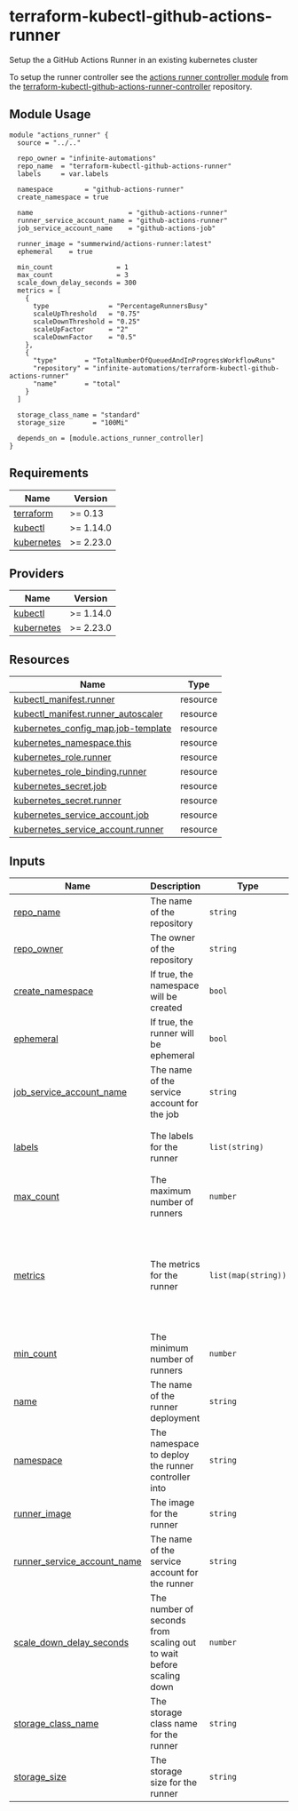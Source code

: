 # terraform-kubectl-github-actions-runner

Setup the a GitHub Actions Runner in an existing kubernetes cluster

To setup the runner controller see the [actions runner controller module](https://registry.terraform.io/modules/infinite-automations/github-actions-runner-controller/helm/latest) from the [terraform-kubectl-github-actions-runner-controller](https://github.com/infinite-automations/terraform-helm-github-actions-runner-controller) repository.

<!-- BEGIN_TF_DOCS -->


## Module Usage

```hcl
module "actions_runner" {
  source = "../.."

  repo_owner = "infinite-automations"
  repo_name  = "terraform-kubectl-github-actions-runner"
  labels     = var.labels

  namespace        = "github-actions-runner"
  create_namespace = true

  name                        = "github-actions-runner"
  runner_service_account_name = "github-actions-runner"
  job_service_account_name    = "github-actions-job"

  runner_image = "summerwind/actions-runner:latest"
  ephemeral    = true

  min_count                = 1
  max_count                = 3
  scale_down_delay_seconds = 300
  metrics = [
    {
      type               = "PercentageRunnersBusy"
      scaleUpThreshold   = "0.75"
      scaleDownThreshold = "0.25"
      scaleUpFactor      = "2"
      scaleDownFactor    = "0.5"
    },
    {
      "type"       = "TotalNumberOfQueuedAndInProgressWorkflowRuns"
      "repository" = "infinite-automations/terraform-kubectl-github-actions-runner"
      "name"       = "total"
    }
  ]

  storage_class_name = "standard"
  storage_size       = "100Mi"

  depends_on = [module.actions_runner_controller]
}
```

## Requirements

| Name                                                                         | Version   |
| ---------------------------------------------------------------------------- | --------- |
| <a name="requirement_terraform"></a> [terraform](#requirement\_terraform)    | >= 0.13   |
| <a name="requirement_kubectl"></a> [kubectl](#requirement\_kubectl)          | >= 1.14.0 |
| <a name="requirement_kubernetes"></a> [kubernetes](#requirement\_kubernetes) | >= 2.23.0 |

## Providers

| Name                                                                   | Version   |
| ---------------------------------------------------------------------- | --------- |
| <a name="provider_kubectl"></a> [kubectl](#provider\_kubectl)          | >= 1.14.0 |
| <a name="provider_kubernetes"></a> [kubernetes](#provider\_kubernetes) | >= 2.23.0 |

## Resources

| Name                                                                                                                                    | Type     |
| --------------------------------------------------------------------------------------------------------------------------------------- | -------- |
| [kubectl_manifest.runner](https://registry.terraform.io/providers/gavinbunney/kubectl/latest/docs/resources/manifest)                   | resource |
| [kubectl_manifest.runner_autoscaler](https://registry.terraform.io/providers/gavinbunney/kubectl/latest/docs/resources/manifest)        | resource |
| [kubernetes_config_map.job-template](https://registry.terraform.io/providers/hashicorp/kubernetes/latest/docs/resources/config_map)     | resource |
| [kubernetes_namespace.this](https://registry.terraform.io/providers/hashicorp/kubernetes/latest/docs/resources/namespace)               | resource |
| [kubernetes_role.runner](https://registry.terraform.io/providers/hashicorp/kubernetes/latest/docs/resources/role)                       | resource |
| [kubernetes_role_binding.runner](https://registry.terraform.io/providers/hashicorp/kubernetes/latest/docs/resources/role_binding)       | resource |
| [kubernetes_secret.job](https://registry.terraform.io/providers/hashicorp/kubernetes/latest/docs/resources/secret)                      | resource |
| [kubernetes_secret.runner](https://registry.terraform.io/providers/hashicorp/kubernetes/latest/docs/resources/secret)                   | resource |
| [kubernetes_service_account.job](https://registry.terraform.io/providers/hashicorp/kubernetes/latest/docs/resources/service_account)    | resource |
| [kubernetes_service_account.runner](https://registry.terraform.io/providers/hashicorp/kubernetes/latest/docs/resources/service_account) | resource |

## Inputs

| Name                                                                                                                      | Description                                                        | Type                | Default                                                                                                                                                                                                      | Required |
| ------------------------------------------------------------------------------------------------------------------------- | ------------------------------------------------------------------ | ------------------- | ------------------------------------------------------------------------------------------------------------------------------------------------------------------------------------------------------------ | :------: |
| <a name="input_repo_name"></a> [repo\_name](#input\_repo\_name)                                                           | The name of the repository                                         | `string`            | n/a                                                                                                                                                                                                          |   yes    |
| <a name="input_repo_owner"></a> [repo\_owner](#input\_repo\_owner)                                                        | The owner of the repository                                        | `string`            | n/a                                                                                                                                                                                                          |   yes    |
| <a name="input_create_namespace"></a> [create\_namespace](#input\_create\_namespace)                                      | If true, the namespace will be created                             | `bool`              | `true`                                                                                                                                                                                                       |    no    |
| <a name="input_ephemeral"></a> [ephemeral](#input\_ephemeral)                                                             | If true, the runner will be ephemeral                              | `bool`              | `true`                                                                                                                                                                                                       |    no    |
| <a name="input_job_service_account_name"></a> [job\_service\_account\_name](#input\_job\_service\_account\_name)          | The name of the service account for the job                        | `string`            | `"github-actions-job"`                                                                                                                                                                                       |    no    |
| <a name="input_labels"></a> [labels](#input\_labels)                                                                      | The labels for the runner                                          | `list(string)`      | <pre>[<br>  "k8s",<br>  "arc"<br>]</pre>                                                                                                                                                                     |    no    |
| <a name="input_max_count"></a> [max\_count](#input\_max\_count)                                                           | The maximum number of runners                                      | `number`            | `3`                                                                                                                                                                                                          |    no    |
| <a name="input_metrics"></a> [metrics](#input\_metrics)                                                                   | The metrics for the runner                                         | `list(map(string))` | <pre>[<br>  {<br>    "scaleDownFactor": "0.5",<br>    "scaleDownThreshold": "0.25",<br>    "scaleUpFactor": "2",<br>    "scaleUpThreshold": "0.75",<br>    "type": "PercentageRunnersBusy"<br>  }<br>]</pre> |    no    |
| <a name="input_min_count"></a> [min\_count](#input\_min\_count)                                                           | The minimum number of runners                                      | `number`            | `1`                                                                                                                                                                                                          |    no    |
| <a name="input_name"></a> [name](#input\_name)                                                                            | The name of the runner deployment                                  | `string`            | `"github-actions-runner"`                                                                                                                                                                                    |    no    |
| <a name="input_namespace"></a> [namespace](#input\_namespace)                                                             | The namespace to deploy the runner controller into                 | `string`            | `"github-actions-runner"`                                                                                                                                                                                    |    no    |
| <a name="input_runner_image"></a> [runner\_image](#input\_runner\_image)                                                  | The image for the runner                                           | `string`            | `"summerwind/actions-runner:latest"`                                                                                                                                                                         |    no    |
| <a name="input_runner_service_account_name"></a> [runner\_service\_account\_name](#input\_runner\_service\_account\_name) | The name of the service account for the runner                     | `string`            | `"github-actions-runner"`                                                                                                                                                                                    |    no    |
| <a name="input_scale_down_delay_seconds"></a> [scale\_down\_delay\_seconds](#input\_scale\_down\_delay\_seconds)          | The number of seconds from scaling out to wait before scaling down | `number`            | `300`                                                                                                                                                                                                        |    no    |
| <a name="input_storage_class_name"></a> [storage\_class\_name](#input\_storage\_class\_name)                              | The storage class name for the runner                              | `string`            | `"default"`                                                                                                                                                                                                  |    no    |
| <a name="input_storage_size"></a> [storage\_size](#input\_storage\_size)                                                  | The storage size for the runner                                    | `string`            | `"100Mi"`                                                                                                                                                                                                    |    no    |




<!-- END_TF_DOCS -->